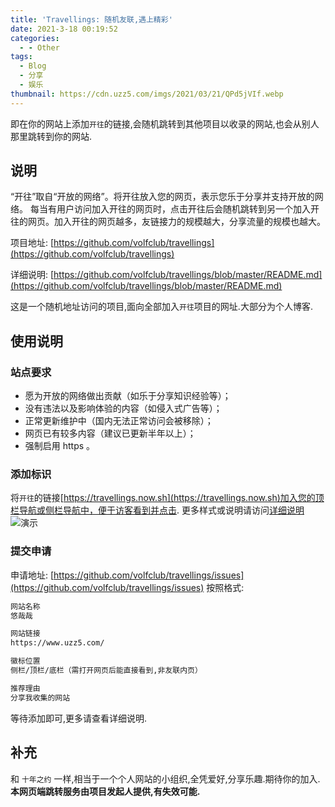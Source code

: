 ```yaml
---
title: 'Travellings: 随机友联,遇上精彩'
date: 2021-3-18 00:19:52
categories:
  - - Other
tags:
  - Blog
  - 分享
  - 娱乐
thumbnail: https://cdn.uzz5.com/imgs/2021/03/21/QPd5jVIf.webp
---
```



即在你的网站上添加`开往`的链接,会随机跳转到其他项目以收录的网站,也会从别人那里跳转到你的网站.

## 说明

“开往”取自“开放的网络”。将开往放入您的网页，表示您乐于分享并支持开放的网络。 每当有用户访问加入开往的网页时，点击开往后会随机跳转到另一个加入开往的网页。加入开往的网页越多，友链接力的规模越大，分享流量的规模也越大。 

项目地址: [https://github.com/volfclub/travellings](https://github.com/volfclub/travellings) 

详细说明: [https://github.com/volfclub/travellings/blob/master/README.md](https://github.com/volfclub/travellings/blob/master/README.md) 

这是一个随机地址访问的项目,面向全部加入`开往`项目的网址.大部分为个人博客.

## 使用说明

### 站点要求

*   愿为开放的网络做出贡献（如乐于分享知识经验等）；
*   没有违法以及影响体验的内容（如侵入式广告等）；
*   正常更新维护中（国内无法正常访问会被移除）；
*   网页已有较多内容（建议已更新半年以上）；
*   强制启用 https 。

### 添加标识

将`开往`的链接[https://travellings.now.sh](https://travellings.now.sh)加入您的顶栏导航或侧栏导航中，便于访客看到并点击. 更多样式或说明请访问[详细说明](https://github.com/volfclub/travellings/blob/master/README.md) ![演示](https://cdn.uzz5.com/imgs/2021/03/21/g3NXoZHl.webp)

### 提交申请

申请地址: [https://github.com/volfclub/travellings/issues](https://github.com/volfclub/travellings/issues) 按照格式:

```txt
网站名称
悠哉哉

网站链接
https://www.uzz5.com/

徽标位置
侧栏/顶栏/底栏（需打开网页后能直接看到,非友联内页）

推荐理由
分享我收集的网站
```

等待添加即可,更多请查看详细说明.

## 补充

和 `十年之约` 一样,相当于一个个人网站的小组织,全凭爱好,分享乐趣.期待你的加入. **本网页端跳转服务由项目发起人提供,有失效可能.**